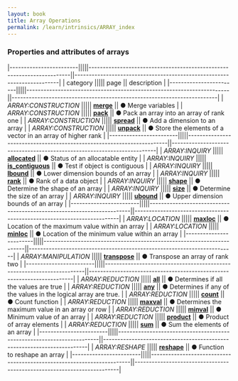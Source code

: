 ```yaml
---
layout: book
title: Array Operations
permalink: /learn/intrinsics/ARRAY_index
---
```

### Properties and attributes of arrays

|------------------------|||||-----------------------------------------------------------------------||------------------------------------------------------------------------|
| category               ||||| page                                                                  || description                                                            |
|------------------------|||||-----------------------------------------------------------------------||------------------------------------------------------------------------|
| *ARRAY:CONSTRUCTION*   ||||| [__merge__]({{site.baseurl}}/learn/intrinsics/MERGE)                  || &#9679; Merge variables                                                |
| *ARRAY:CONSTRUCTION*   ||||| [__pack__]({{site.baseurl}}/learn/intrinsics/PACK)                    || &#9679; Pack an array into an array of rank one                        |
| *ARRAY:CONSTRUCTION*   ||||| [__spread__]({{site.baseurl}}/learn/intrinsics/SPREAD)                || &#9679; Add a dimension to an array                                    |
| *ARRAY:CONSTRUCTION*   ||||| [__unpack__]({{site.baseurl}}/learn/intrinsics/UNPACK)                || &#9679; Store the elements of a vector in an array of higher rank      |
|------------------------|||||-----------------------------------------------------------------------||------------------------------------------------------------------------|
| *ARRAY:INQUIRY*        ||||| [__allocated__]({{site.baseurl}}/learn/intrinsics/ALLOCATED)          || &#9679; Status of an allocatable entity                                |
| *ARRAY:INQUIRY*        ||||| [__is\_contiguous__]({{site.baseurl}}/learn/intrinsics/IS_CONTIGUOUS) || &#9679; Test if object is contiguous                                   |
| *ARRAY:INQUIRY*        ||||| [__lbound__]({{site.baseurl}}/learn/intrinsics/LBOUND)                || &#9679; Lower dimension bounds of an array                             |
| *ARRAY:INQUIRY*        ||||| [__rank__]({{site.baseurl}}/learn/intrinsics/RANK)                    || &#9679; Rank of a data object                                          |
| *ARRAY:INQUIRY*        ||||| [__shape__]({{site.baseurl}}/learn/intrinsics/SHAPE)                  || &#9679; Determine the shape of an array                                |
| *ARRAY:INQUIRY*        ||||| [__size__]({{site.baseurl}}/learn/intrinsics/SIZE)                    || &#9679; Determine the size of an array                                 |
| *ARRAY:INQUIRY*        ||||| [__ubound__]({{site.baseurl}}/learn/intrinsics/UBOUND)                || &#9679; Upper dimension bounds of an array                             |
|------------------------|||||-----------------------------------------------------------------------||------------------------------------------------------------------------|
| *ARRAY:LOCATION*       ||||| [__maxloc__]({{site.baseurl}}/learn/intrinsics/MAXLOC)                || &#9679; Location of the maximum value within an array                  |
| *ARRAY:LOCATION*       ||||| [__minloc__]({{site.baseurl}}/learn/intrinsics/MINLOC)                || &#9679; Location of the minimum value within an array                  |
|------------------------|||||-----------------------------------------------------------------------||------------------------------------------------------------------------|
| *ARRAY:MANIPULATION*   ||||| [__transpose__]({{site.baseurl}}/learn/intrinsics/TRANSPOSE)          || &#9679; Transpose an array of rank two                                 |
|------------------------|||||-----------------------------------------------------------------------||------------------------------------------------------------------------|
| *ARRAY:REDUCTION*      ||||| [__all__]({{site.baseurl}}/learn/intrinsics/ALL)                      || &#9679; Determines if all the values are true                          |
| *ARRAY:REDUCTION*      ||||| [__any__]({{site.baseurl}}/learn/intrinsics/ANY)                      || &#9679; Determines if any of the values in the logical array are true. |
| *ARRAY:REDUCTION*      ||||| [__count__]({{site.baseurl}}/learn/intrinsics/COUNT)                  || &#9679; Count function                                                 |
| *ARRAY:REDUCTION*      ||||| [__maxval__]({{site.baseurl}}/learn/intrinsics/MAXVAL)                || &#9679; Determines the maximum value in an array or row                |
| *ARRAY:REDUCTION*      ||||| [__minval__]({{site.baseurl}}/learn/intrinsics/MINVAL)                || &#9679; Minimum value of an array                                      |
| *ARRAY:REDUCTION*      ||||| [__product__]({{site.baseurl}}/learn/intrinsics/PRODUCT)              || &#9679; Product of array elements                                      |
| *ARRAY:REDUCTION*      ||||| [__sum__]({{site.baseurl}}/learn/intrinsics/SUM)                      || &#9679; Sum the elements of an array                                   |
|------------------------|||||-----------------------------------------------------------------------||------------------------------------------------------------------------|
| *ARRAY:RESHAPE*        ||||| [__reshape__]({{site.baseurl}}/learn/intrinsics/RESHAPE)              || &#9679; Function to reshape an array                                   |
|------------------------|||||-----------------------------------------------------------------------||------------------------------------------------------------------------|
